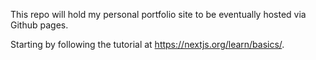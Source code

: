 This repo will hold my personal portfolio site to be eventually hosted via Github pages.

Starting by following the tutorial at https://nextjs.org/learn/basics/.